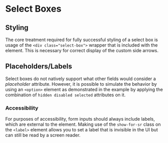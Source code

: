 # Select Boxes

## Styling

The core treatment required for fully successful styling of a select box is usage of the `<div class="select-box">` wrapper that is included with the element. This is necessary for correct display of the custom side arrows.

## Placeholders/Labels

Select boxes do not natively support what other fields would consider a _placeholder_ attribute. However, it is possible to simulate the behavior by using an `<option>` element as demonstrated in the example by applying the combination of `hidden disabled selected` attributes on it.

### Accessibility

For purposes of accessibility, form inputs should always include labels, which are external to the element. Making use of the `show-for-sr` class on the `<label>` element allows you to set a label that is invisible in the UI but can still be read by a screen reader.